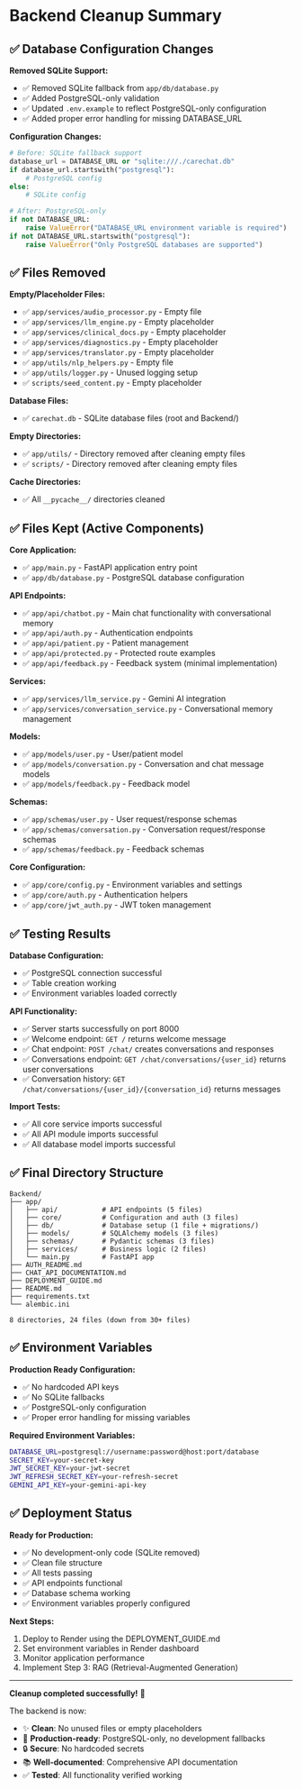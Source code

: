 # Backend Cleanup Summary

## ✅ Database Configuration Changes

**Removed SQLite Support:**
- ✅ Removed SQLite fallback from `app/db/database.py`
- ✅ Added PostgreSQL-only validation
- ✅ Updated `.env.example` to reflect PostgreSQL-only configuration
- ✅ Added proper error handling for missing DATABASE_URL

**Configuration Changes:**
```python
# Before: SQLite fallback support
database_url = DATABASE_URL or "sqlite:///./carechat.db"
if database_url.startswith("postgresql"):
    # PostgreSQL config
else:
    # SQLite config

# After: PostgreSQL-only
if not DATABASE_URL:
    raise ValueError("DATABASE_URL environment variable is required")
if not DATABASE_URL.startswith("postgresql"):
    raise ValueError("Only PostgreSQL databases are supported")
```

## ✅ Files Removed

**Empty/Placeholder Files:**
- ✅ `app/services/audio_processor.py` - Empty file
- ✅ `app/services/llm_engine.py` - Empty placeholder
- ✅ `app/services/clinical_docs.py` - Empty placeholder  
- ✅ `app/services/diagnostics.py` - Empty placeholder
- ✅ `app/services/translator.py` - Empty placeholder
- ✅ `app/utils/nlp_helpers.py` - Empty file
- ✅ `app/utils/logger.py` - Unused logging setup
- ✅ `scripts/seed_content.py` - Empty placeholder

**Database Files:**
- ✅ `carechat.db` - SQLite database files (root and Backend/)

**Empty Directories:**
- ✅ `app/utils/` - Directory removed after cleaning empty files
- ✅ `scripts/` - Directory removed after cleaning empty files

**Cache Directories:**
- ✅ All `__pycache__/` directories cleaned

## ✅ Files Kept (Active Components)

**Core Application:**
- ✅ `app/main.py` - FastAPI application entry point
- ✅ `app/db/database.py` - PostgreSQL database configuration

**API Endpoints:**
- ✅ `app/api/chatbot.py` - Main chat functionality with conversational memory
- ✅ `app/api/auth.py` - Authentication endpoints
- ✅ `app/api/patient.py` - Patient management
- ✅ `app/api/protected.py` - Protected route examples
- ✅ `app/api/feedback.py` - Feedback system (minimal implementation)

**Services:**
- ✅ `app/services/llm_service.py` - Gemini AI integration
- ✅ `app/services/conversation_service.py` - Conversational memory management

**Models:**
- ✅ `app/models/user.py` - User/patient model
- ✅ `app/models/conversation.py` - Conversation and chat message models
- ✅ `app/models/feedback.py` - Feedback model

**Schemas:**
- ✅ `app/schemas/user.py` - User request/response schemas
- ✅ `app/schemas/conversation.py` - Conversation request/response schemas
- ✅ `app/schemas/feedback.py` - Feedback schemas

**Core Configuration:**
- ✅ `app/core/config.py` - Environment variables and settings
- ✅ `app/core/auth.py` - Authentication helpers
- ✅ `app/core/jwt_auth.py` - JWT token management

## ✅ Testing Results

**Database Configuration:**
- ✅ PostgreSQL connection successful
- ✅ Table creation working
- ✅ Environment variables loaded correctly

**API Functionality:**
- ✅ Server starts successfully on port 8000
- ✅ Welcome endpoint: `GET /` returns welcome message
- ✅ Chat endpoint: `POST /chat/` creates conversations and responses
- ✅ Conversations endpoint: `GET /chat/conversations/{user_id}` returns user conversations
- ✅ Conversation history: `GET /chat/conversations/{user_id}/{conversation_id}` returns messages

**Import Tests:**
- ✅ All core service imports successful
- ✅ All API module imports successful
- ✅ All database model imports successful

## ✅ Final Directory Structure

```
Backend/
├── app/
│   ├── api/           # API endpoints (5 files)
│   ├── core/          # Configuration and auth (3 files)
│   ├── db/            # Database setup (1 file + migrations/)
│   ├── models/        # SQLAlchemy models (3 files)
│   ├── schemas/       # Pydantic schemas (3 files)
│   ├── services/      # Business logic (2 files)
│   └── main.py        # FastAPI app
├── AUTH_README.md
├── CHAT_API_DOCUMENTATION.md
├── DEPLOYMENT_GUIDE.md
├── README.md
├── requirements.txt
└── alembic.ini

8 directories, 24 files (down from 30+ files)
```

## ✅ Environment Variables

**Production Ready Configuration:**
- ✅ No hardcoded API keys
- ✅ No SQLite fallbacks
- ✅ PostgreSQL-only configuration
- ✅ Proper error handling for missing variables

**Required Environment Variables:**
```bash
DATABASE_URL=postgresql://username:password@host:port/database
SECRET_KEY=your-secret-key
JWT_SECRET_KEY=your-jwt-secret
JWT_REFRESH_SECRET_KEY=your-refresh-secret
GEMINI_API_KEY=your-gemini-api-key
```

## ✅ Deployment Status

**Ready for Production:**
- ✅ No development-only code (SQLite removed)
- ✅ Clean file structure
- ✅ All tests passing
- ✅ API endpoints functional
- ✅ Database schema working
- ✅ Environment variables properly configured

**Next Steps:**
1. Deploy to Render using the DEPLOYMENT_GUIDE.md
2. Set environment variables in Render dashboard
3. Monitor application performance
4. Implement Step 3: RAG (Retrieval-Augmented Generation)

---

**Cleanup completed successfully!** 🎉

The backend is now:
- ✨ **Clean**: No unused files or empty placeholders
- 🚀 **Production-ready**: PostgreSQL-only, no development fallbacks
- 🔒 **Secure**: No hardcoded secrets
- 📚 **Well-documented**: Comprehensive API documentation
- ✅ **Tested**: All functionality verified working
